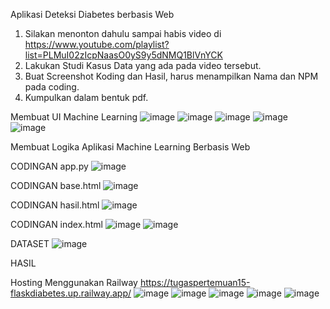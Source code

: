 Aplikasi Deteksi Diabetes berbasis Web
1.	Silakan menonton dahulu sampai habis video di https://www.youtube.com/playlist?list=PLMuI02zIcpNaasO0yS9y5dNMQ1BlVnYCK
2.	Lakukan Studi Kasus Data yang ada pada video tersebut.
3.	Buat Screenshot Koding dan Hasil, harus menampilkan Nama dan NPM pada coding.
4.	Kumpulkan dalam bentuk pdf.
   
Membuat UI Machine Learning
![image](https://github.com/user-attachments/assets/c7112562-e05b-43ae-8736-bb7eff289aed)
![image](https://github.com/user-attachments/assets/b8b50210-c273-44c4-b144-ec0e9640283e)
![image](https://github.com/user-attachments/assets/eca29a34-8d10-4b28-8c66-ff3fb7973c65)
![image](https://github.com/user-attachments/assets/9b5ba90d-020a-49e5-b8ec-4b0152387b93)
![image](https://github.com/user-attachments/assets/c9bd81fe-5657-4b29-a145-f0d7a4033d3e)

Membuat Logika Aplikasi Machine Learning Berbasis Web 

CODINGAN app.py
![image](https://github.com/user-attachments/assets/9998bbb1-53d2-4cad-8ca0-a4a9bef79452)

CODINGAN base.html
![image](https://github.com/user-attachments/assets/a98cc08c-79e3-47ac-8749-91762a1dc8ab)

CODINGAN hasil.html
![image](https://github.com/user-attachments/assets/68d3e395-1b49-4cc5-a09c-162b62987a97)

CODINGAN index.html
![image](https://github.com/user-attachments/assets/98521727-e875-4ed1-848d-4c3afee993c2)
![image](https://github.com/user-attachments/assets/65632682-4600-41db-87e6-5617512db189)

DATASET
![image](https://github.com/user-attachments/assets/bd6098d8-e312-4a40-8427-808a8b11a5db)

HASIL

Hosting Menggunakan Railway
https://tugaspertemuan15-flaskdiabetes.up.railway.app/
![image](https://github.com/user-attachments/assets/f6c43ad7-d96e-484f-afe4-883ea8074b54)
![image](https://github.com/user-attachments/assets/89ed5037-1e8e-4352-8fd6-5409c92d115d)
![image](https://github.com/user-attachments/assets/0d877452-e9fb-43d9-a493-59f27b6fa189)
![image](https://github.com/user-attachments/assets/710f1498-be61-4c28-bae1-71e6901730d0)
![image](https://github.com/user-attachments/assets/eb12685a-41bd-46c6-b14a-2e4780a601a4)
